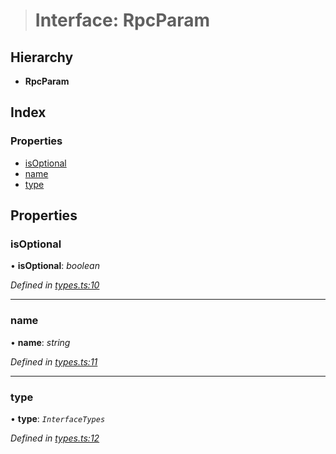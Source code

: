 > # Interface: RpcParam

## Hierarchy

* **RpcParam**

## Index

### Properties

* [isOptional](_types_.rpcparam.md#isoptional)
* [name](_types_.rpcparam.md#name)
* [type](_types_.rpcparam.md#type)

## Properties

###  isOptional

• **isOptional**: *boolean*

*Defined in [types.ts:10](https://github.com/polkadot-js/api/blob/67d6c50/packages/type-jsonrpc/src/types.ts#L10)*

___

###  name

• **name**: *string*

*Defined in [types.ts:11](https://github.com/polkadot-js/api/blob/67d6c50/packages/type-jsonrpc/src/types.ts#L11)*

___

###  type

• **type**: *`InterfaceTypes`*

*Defined in [types.ts:12](https://github.com/polkadot-js/api/blob/67d6c50/packages/type-jsonrpc/src/types.ts#L12)*